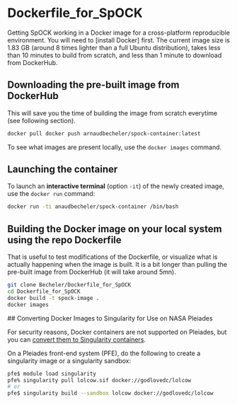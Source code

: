 # Dockerfile_for_SpOCK

Getting SpOCK working in a Docker image for a cross-platform reproducible environment.
You will need to [install Docker] first. The current image size is 1.83 GB (around 8 times lighter than a full Ubuntu distribution), takes
less than 10 minutes to build from scratch, and less than 1 minute to download from DockerHub.

## Downloading the pre-built image from DockerHub

This will save you the time of building the image from scratch everytime (see following section).

```bash
docker pull docker push arnaudbecheler/spock-container:latest
```
To see what images are present locally, use the `docker images` command.

## Launching the container

To launch an **interactive terminal** (option `-it`) of the newly created image, use the `docker run` command:
```bash
docker run -ti anaudbecheler/spock-container /bin/bash
```

## Building the Docker image on your local system using the repo Dockerfile

That is useful to test modifications of the Dockerfile, or visualize what is actually happening when the image is built.
It is a bit longer than pulling the pre-built image from DockerHub (it will take around 5mn).

```bash
git clone Becheler/Dockerfile_for_SpOCK
cd Dockerfile_for_SpOCK
docker build -t spock-image .
docker images
```

## Converting Docker Images to Singularity for Use on NASA Pleiades 

For security reasons, Docker containers are not supported on Pleiades, but you can [convert them 
to Singularity containers](https://www.nas.nasa.gov/hecc/support/kb/converting-docker-images-to-singularity-for-use-on-pleiades_643.html).

On a Pleiades front-end system (PFE), do the following to create a singularity image or a singularity sandbox:

```bash
pfe$ module load singularity
pfe% singularity pull lolcow.sif docker://godlovedc/lolcow
# or
pfe$ singularity build --sandbox lolcow docker://godlovedc/lolcow
```
